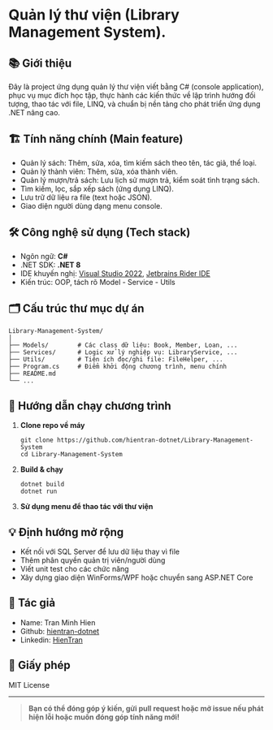 # Quản lý thư viện (Library Management System).

## 📚 Giới thiệu

Đây là project ứng dụng quản lý thư viện viết bằng C# (console application), phục vụ mục đích học tập, thực hành các kiến thức về lập trình hướng đối tượng, thao tác với file, LINQ, và chuẩn bị nền tảng cho phát triển ứng dụng .NET nâng cao.

## 🏗️ Tính năng chính (Main feature)

- Quản lý sách: Thêm, sửa, xóa, tìm kiếm sách theo tên, tác giả, thể loại.
- Quản lý thành viên: Thêm, sửa, xóa thành viên.
- Quản lý mượn/trả sách: Lưu lịch sử mượn trả, kiểm soát tình trạng sách.
- Tìm kiếm, lọc, sắp xếp sách (ứng dụng LINQ).
- Lưu trữ dữ liệu ra file (text hoặc JSON).
- Giao diện người dùng dạng menu console.

## 🛠️ Công nghệ sử dụng (Tech stack)

- Ngôn ngữ: **C#**
- .NET SDK: **.NET 8**
- IDE khuyến nghị: [Visual Studio 2022](https://visualstudio.microsoft.com/downloads/), [Jetbrains Rider IDE](https://www.jetbrains.com/rider/)
- Kiến trúc: OOP, tách rõ Model - Service - Utils

## 🗂️ Cấu trúc thư mục dự án 

```
Library-Management-System/
│
├── Models/        # Các class dữ liệu: Book, Member, Loan, ...
├── Services/      # Logic xử lý nghiệp vụ: LibraryService, ...
├── Utils/         # Tiện ích đọc/ghi file: FileHelper, ...
├── Program.cs     # Điểm khởi động chương trình, menu chính
├── README.md
└── ...
```

## 🚀 Hướng dẫn chạy chương trình

1. **Clone repo về máy**
   ```
   git clone https://github.com/hientran-dotnet/Library-Management-System
   cd Library-Management-System
   ```

2. **Build & chạy**
   ```
   dotnet build
   dotnet run
   ```

3. **Sử dụng menu để thao tác với thư viện**

## 💡 Định hướng mở rộng

- Kết nối với SQL Server để lưu dữ liệu thay vì file
- Thêm phân quyền quản trị viên/người dùng
- Viết unit test cho các chức năng
- Xây dựng giao diện WinForms/WPF hoặc chuyển sang ASP.NET Core

## 👤 Tác giả

- Name: Tran Minh Hien
- Github: [hientran-dotnet](https://github.com/hientran-dotnet)
- Linkedin: [HienTran](https://www.linkedin.com/in/tranminhhien/)

## 📄 Giấy phép

MIT License

---

> **Bạn có thể đóng góp ý kiến, gửi pull request hoặc mở issue nếu phát hiện lỗi hoặc muốn đóng góp tính năng mới!**
